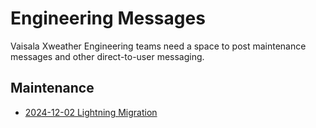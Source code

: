 # Engineering Messages

Vaisala Xweather Engineering teams need a space to post maintenance messages and
other direct-to-user messaging.

## Maintenance

* [2024-12-02 Lightning Migration](./maintenance/2024-12-lightning-migration.md)
